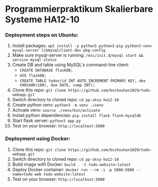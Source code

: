 # Programmierpraktikum Skalierbare Systeme HA12-10
### Deployment steps on Ubuntu:
1. Install packages: `apt install -y python3 python3-pip python3-venv mysql-server libmysqlclient-dev pkg-config`
2. Make sure mysql-server is running: `/etc/init.d/mysql start && service mysql status`
3. Create DB and table using MySQL's command-line client:
    - `CREATE DATABASE flaskDB;`
    - `USE flaskDB;`
    - `CREATE TABLE todos(id INT AUTO_INCREMENT PRIMARY KEY, des VARCHAR(100), due DATE, comp INT);`
4. Clone this repo: `git clone https://github.com/bschouhan1029/todo-webapp.git`
5. Switch directory to cloned repo: `cd pp-sksy-ha12-10`
6. Create python venv: `python3 -m venv ./venv`
7. Activate venv: `source ./venv/bin/activate`
8. Install python dependencies: `pip install flask flask-mysqldb`
9. Start flask server: `python3 app.py`
10. Test on your browser: `http://localhost:5000`
### Deployment using Docker:
1. Clone this repo: `git clone https://github.com/bschouhan1029/todo-webapp.git`
2. Switch directory to cloned repo: `cd pp-sksy-ha12-10`
3. Build image with Docker: `build . -t todo-website:latest`
4. Deploy Docker container: `docker run --rm -i -p 5000:5000 --name=todo-web todo-website:latest`
5. Test on your browser: `http://localhost:5000`
